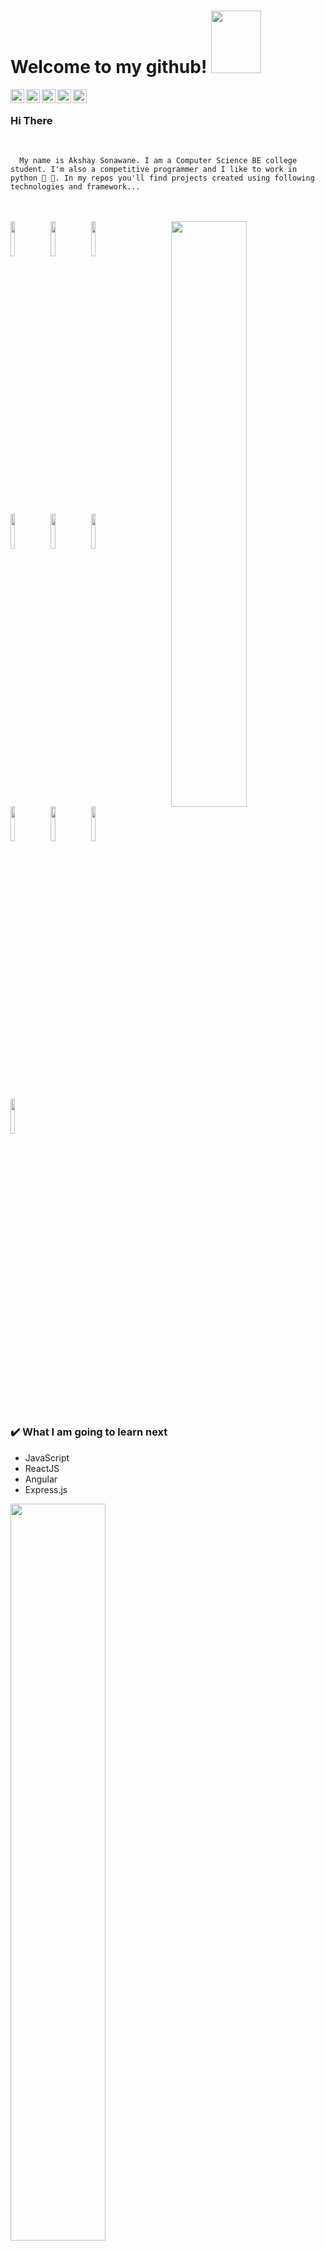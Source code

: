 # Welcome to my github! <img src = "https://octodex.github.com/images/spidertocat.png" width ="80px" height="100px">

 <a href="https://twitter.com/its_mysterio">
  <img align="left" alt="Akshay's Twitter" width="22px" src="https://cdn.jsdelivr.net/npm/simple-icons@v3/icons/twitter.svg" />
</a>
<a href="https://linkedin.com/in/akshay-sonawane-415542172">
  <img align="left" alt="Akshay's Linkdein" width="22px" src="https://cdn.jsdelivr.net/npm/simple-icons@v3/icons/linkedin.svg" />
</a>
<a href="https://github.com/akshaysonawaneS">
  <img align="left" alt="Akshay's Github" width="22px" src="https://cdn.jsdelivr.net/npm/simple-icons@v3/icons/github.svg" />
</a>
<a href="#">
  <img align="left" alt="Akshay's Instagram" width="22px" src="https://cdn.jsdelivr.net/npm/simple-icons@v3/icons/gmail.svg" />
</a>
<a href="https://akshaysonawanes.github.io">
  <img align="left" alt="Akshay's Instagram" width="22px" src="https://image.flaticon.com/icons/svg/876/876810.svg" />
</a>
<br>

### Hi There
<br>
<code>
  My name is Akshay Sonawane. I am a Computer Science BE college student. I'm also a competitive programmer and I like to work in python 🤩 🎈. In my repos you'll find projects created using following technologies and framework...
</code>
<br><br>

<p>
  <a href="https://github.com/onimur/handle-path-oz">
     <img width="49%" align="right" src="https://github-readme-stats.vercel.app/api/top-langs/?username=akshaysonawaneS&layout=compact&hide_border=true" />	
  </a>
  
  <!-- Your languages and tools. Be careful with the alignment. 
  You can use this sites to get logos: https://www.vectorlogo.zone or https://simpleicons.org/
  -->
  <code><img width="12%" src="https://www.vectorlogo.zone/logos/python/python-horizontal.svg"></code>
  <code><img width="12%" src="https://www.vectorlogo.zone/logos/java/java-ar21.svg"></code>
  <code><img width="12%" src="https://www.vectorlogo.zone/logos/android/android-ar21.svg"></code>
  <br />
  <code><img width="12%" src="https://www.vectorlogo.zone/logos/djangoproject/djangoproject-ar21.svg"></code>
  <code><img width="12%" src="https://www.vectorlogo.zone/logos/pocoo_flask/pocoo_flask-ar21.svg"></code>
  <code><img width="12%" src="https://www.vectorlogo.zone/logos/flutterio/flutterio-ar21.svg"></code>
  <br />
  <code><img width="12%" src="https://www.vectorlogo.zone/logos/mysql/mysql-ar21.svg"></code>
  <code><img width="12%" src="https://www.vectorlogo.zone/logos/sqlite/sqlite-ar21.svg"></code>
  <code><img width="12%" src="https://www.vectorlogo.zone/logos/w3_html5/w3_html5-ar21.svg"></code>
  <br />
  <code><img width="12%" src="https://www.vectorlogo.zone/logos/git-scm/git-scm-ar21.svg"></code>
</p>
<br/>

### ✔️ What I am going to learn next
- JavaScript
- ReactJS
- Angular
- Express.js

<p>
 <a href="https://github.com/onimur/handle-path-oz">
     <img width="55%" align="left" src="https://github-readme-stats.vercel.app/api?username=akshaysonawaneS&show_icons=true&hide_border=true&hide=stars&count_private=true" />	
  </a>
</p>



